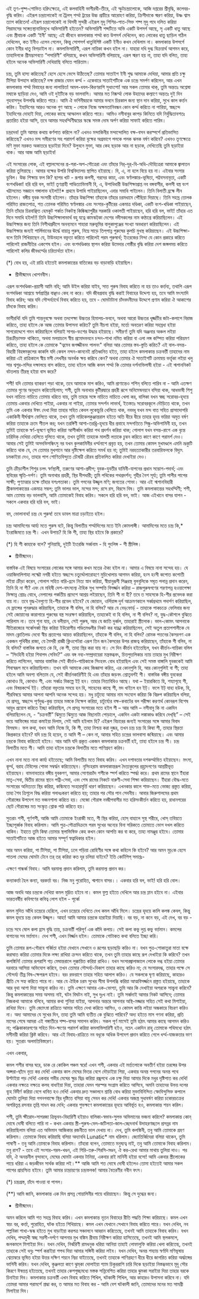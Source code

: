এই তৃণ-পুষ্প-শোভিত হরিৎক্ষেত্রে, এই কলবাহিনী ভাগীরথী-তীরে, এই স্ফুটচন্দ্রালোকে, আজি দপ্তরের শ্রীবৃদ্ধি, কলেবর-বৃদ্ধি করিব। এইরূপ চন্দ্রালোকেই না ট্রৈলস্ শর্ম্মা ট্রয়ের উচ্চ প্রাচীরে আরোহণ করিয়া, ক্রিসীদাকে স্মরণ করিয়া, উষ্ণ শ্বাস ত্যাগ করিতেন! এইরূপ চন্দ্রালোকেই না থিসবী সুন্দরী এইরূপ মৃদু শিশির-পাত-সিক্ত শষ্প মৃদু পদে দলিত করিয়া পিরামসের সঙ্গেতস্থানাভিমুখে অভিসারিণী হইতেন? অভিসারিণী শব্দটিতে অভি একটি উপসর্গ আছে, সৃ একটি ধাতু আছে এবং স্ত্রীবাচক একটি ‘ইনী’ আছে; এই জীবনে কমলাকান্ত শর্ম্মা কত উপসর্গ দেখিলেন, কত লোকের ধাতু ছাড়িল গঠিল দেখিলেন, কত ইনীও এলেন গেলেন, কিন্তু সোপসর্গ ধাতুবিশিষ্ট একটি ইনীও কখন দেখিলাম না। কমলাকান্ত উপসর্গে কোন ইনীর ধাতু বিগড়াইল না। কমলাভিসারিণী, এরূপ নায়িকা কখন হইল না। যাহারা দধি দুগ্ধ বিক্রয়ার্থ আগমন করে, তাহাদিগকে শ্রীমদ্ভাগবতে “পসারিণী” বলিয়াছে, কখন অভিসারিণী বলিয়াছে, এরূপ স্মরণ হয় না, তাহা যদি বলিত, তাহা হইলে অনেক অভিসারিণী দেখিয়াছি বলিতে পারিতাম।

চন্দ্র, তুমি হাস্য করিতেছ? হেসে হেসে ভেসে উঠিতেছ? তোমার সাতাইশ ইনী শুদ্ধ আমাকে দেখিয়া, আমার প্রতি চক্ষু টিপিয়া উপহাস করিতেছ? দক্ষ রাজার যেমন কর্ম্ম - একেবারে সাতাইশটিকে এক চন্দ্রে সমর্পণ করিলেন, আর এখন কমলাকান্ত শর্ম্মা বিবাহের জন্য লালায়িত! অমল-ধবল-কিরণরাশি সুধাংশো! আর সকল তোমার থাক্‌, তুমি অন্ততঃ অশ্লেষা মঘাকে ছাড়িয়া দেও, আমি ওই দুইটিকে বড় ভালবাসি। আমার মত নিষ্কর্ম্মা লোক উহাদের কল্যাণে অন্ততঃ দুই দিন গৃহবাসসুখ উপলদ্ধি করিতে পারে। আমি ঐ ভগিনীদ্বয়কে আমার ভবনে চিরকাল জন্য স্থান দান করিয়া, সুখে কাল কর্ত্তন করিব। ইহাদিগের আরও অনেক গুণ আছে - লোকে নিজে অক্ষমতানিবন্ধন কোন কর্ম্ম করিতে না পারিয়া, স্বচ্ছন্দে ইহাদিগের দোহাই দিয়া, লোকের কাছে আস্ফালন করিতে পারে। আমিও নসীবাবুর কাপড় কিনিতে যদি নির্বুদ্ধিতাবশতঃ প্রতারিত হইয়া আসি, তবে আমার সহধর্ম্মিণীদ্বয়ের স্কন্ধে সমস্ত দোষ অর্পণ করিয়া সাফাই করিতে পারিব।

চন্দ্রদেব! তুমি আমার কথায় কর্ণপাত করিলে না? এখনও মন্দাকিনীর মন্দান্দোলিত বক্ষ-বসন করস্পর্শে প্রতিভাসিত করিতেছ? এখনও মন্দ সমীরণের সহ পরামর্শ করিয়া বৃক্ষের অগ্রভাগে পলকে পলক ঝলক বর্ষণ করিবে? এখনও তৃণক্ষেত্রে মণি মুক্তা মরকত অকাতরে ছড়াইয়া দিবে? উলুবনে মুক্তা, আর কেহ ছড়াক আর না ছড়াক, দেখিতেছি তুমি ছড়াইয়া থাক। আর আজ আমি ছড়াইব!

এই সংসারের লোক, এই বল্লালসেনের প্র-পরা-অপ-পৌত্রেরা এবং তাঁহার নির্‌-দুর্‌-বি-অধি-দৌহিত্রেরা আমাকে জ্বালাতন করিয়া তুলিয়াছে। আমার বক্ষের উপরি বিশ্ববিদ্যালয় স্থাপিত হইয়াছে। বি, এ, না হলে বিয়ে হয় না। এইবার সংসার ডুবিল। উচ্চ শিক্ষায় ফল কি? ছাপর খাট - রূপার কলসী, গরদের কাচা, এবং স্বর্ণালঙ্কার-ভূষিতা, পট্টবসনাবৃতা, একটি বংশখণ্ডিকা! হরি হরি বল, ভাই! তৃণগ্রাহী পাণ্ডিত্যাভিমানী বি, এ, উপাধিধারী উচ্চশিক্ষাপ্রাপ্ত নব বঙ্গবাসীর, কলসী বস্ত্র বংশ খট্টাসমেত সজ্ঞানে গঙ্গালাভ হইল!!!* প্রথমে উপাধি পাইয়াছিলেন, এবার সমাধি পাইলেন। তিনি বিলাতী ব্রহ্মে লীন হইলেন। বঙ্গীয় যুবক সংসারী হইলেন। তাঁহার উচ্চশিক্ষা তাঁহাকে তাঁহার চরমধামে পৌঁছিয়া দিয়াছে। তিনি সহস্র তোলক পরিমিত রাজতপাত্র, শত তোলক পরিমিত স্বর্ণালঙ্কার এবং সংসার-কুটীরের একমাত্র দণ্ডিকা, একটি বংশ-খণ্ডিকা পাইয়াছেন, তিনি তাঁহার চিরবাঞ্ছিত হেমকূট পর্ব্বত নিকটস্থ কিষ্কিন্ধ্যাপুরীর সরকারি ওকালতী পাইয়াছেন, হরি হরি বল, ভাই! তাঁহার এত দিনে সমাধি হইল!!! তিনি উচ্চশিক্ষালাভার্থ বহু যত্নে কামস্কট্‌কা দেশের নদীসকলের নাম কণ্ঠাগ্রে করিয়াছিলেন। এই উচ্চশিক্ষার জন্য তিনি নিশীথপ্রদীপে অনন্যমনে শাহারা মরুভূমির বালুকাপুঞ্জের সংখ্যা অবধারণ করিয়াছিলেন। এই উচ্চশিক্ষার জন্যই শার্লিমানের ঊর্দ্ধে বায়ান্ন পুরুষ, নিম্নে সাড়ে তিপ্‌পান্ন পুরুষের কুলচি মুখস্থ করিয়াছেন। এই উচ্চশিক্ষা-বলে তিনি শিখিয়াছেন যে, টাউনহলে বক্তৃতা করিতে পারিলেই পরম পুরুষার্থ; ইংরেজের নিন্দা যে কোন প্রকারে করিতে পারিলেই রাজনীতির একশেষ হইল। এবং বংশদণ্ডিকার স্থাপন করিয়া উমেদার গোষ্ঠীর বৃদ্ধি করিয়া দেশ জঙ্গলময় করিতে পারিলেই কলির জীবধর্ম্মের চরিতার্থতা হইল।

(*) বোধ হয়, এই রাত্রি হইতেই কমলাকান্তের বাতিকের বড় বাড়াবাড়ি হইয়াছিল।

- শ্রীভীষ্মদেব খোশনবীস।

এরূপ বংশদণ্ডিকা-প্রয়াসী আমি নহি; আমি উইল করিয়া যাইব, সাত পুরুষ বিবাহ করিতে না হয় তাও কর্ত্তব্য, তথাপি এরূপ বংশদণ্ডিকা আশ্রয়ে স্বর্গপ্রাপ্তির বাঞ্ছাও কেহ না করে। যদি জীবপ্রবাহ বৃদ্ধি করাই বিবাহের উদ্দেশ্য হয়, তবে আমি মৎস্যাদি বিবাহ করিব; আর যদি সৌন্দর্য্যার্থে বিবাহ করিতে হয়, তবে - ঘোমটাটানা চাঁদবদনীদের উদ্দেশে প্রণাম করিয়া ঐ আকাশের চাঁদকে বিবাহ করিব।

ভাগীরথি! যদি তুমি শান্তনুবক্ষে অথবা তদপেক্ষা উচ্চতর হিমালয়-ভবনে, অথবা আরো উচ্চতর ধূর্জ্জটির জটা-কলাপে বিরাজ করিতে, তাহা হইলে কে আজ তোমার উপাসনা করিত? তুমি নীচগা হইয়া, মর্ত্ত্যে অবতরণ করিয়া সহস্রধা হইয়া সাগরোদ্দেশে গমন করিয়াছিলে বলিয়াই সাগর-বংশের উদ্ধার হইয়াছে। সমীরণ! তুমি যদি অঞ্জনার অঞ্চল লইয়া চিরক্রীড়াসক্ত থাকিতে, অথবা মলয়াচলে স্বীয় প্রমোদভবনে চন্দন-শাখা নমিত করিয়া বা এলা লঙ্গ কম্পিত করিয়া পরিভ্রমণ করিতে, তাহা হইলে কে তোমাকে "ত্বমেব জগজ্জীবনং পালনং" বলিয়া আর তোমার স্তব-স্তুতি করিত? এই বাল-বসন্ত-বিহারী বিহঙ্গমকুলের কাকলি যদি কেবল নন্দন-কাননেই প্রতিধ্বনিত হইত, তাহা হইলে কমলাকান্ত চক্রবর্ত্তী তাহাদের নাম করিয়া এই রাত্রিকালে স্বীয় মসী লেখনীর অনর্থক ক্ষয় করিবে কেন? অথবা তোমার ঐ সাতাইশটি ক্রমান্বয় ভর্ত্তৃকা লইয়া খলু সার শ্বশুর-মন্দির দক্ষালয়ে বাস করিতে, তাহা হইলে আজি কমল শর্ম্মা কি তোমার দর্শনাভিলাষী হইয়া - এই শ্মশাননিকট বটতলায় তীরস্থ হইয়া বাস করে?

শশী! যদি তোমার ব্যাকরণ পড়া থাকে, তবে আমাকে মাপ করিও, আমি প্রাণান্তেও শশিন্‌ বলিতে পারিব না - আমি এতক্ষণ তোমার গুণের অনুধ্যান করিতেছিলাম; শশী, তুমি অনাথার কুটীরদ্বারে প্রহরী রূপে অনিমেষনয়নে বসিয়া থাক, আধভাষী শিশু যখন নাচিতে নাচিতে তোমায় ধরিতে যায়, তুমি তাহার সঙ্গে নাচিতে নাচিতে খেলা কর, বালিকা যখন স্বচ্ছ সরোবর-হৃদয়ে তোমায় একবার দেখিতে পাইয়া, একবার না পাইয়া, তোমার সন্দর্শন লাভার্থ, ইতস্ততঃ সরোবরকূলে দৌড়িতে থাকে, তখন তুমি এক একবার ঈষৎ দেখা দিয়া তাহার সহিত কেবল লুকোচুরি খেলিতে থাক, নববধূ যখন মন্দ বাত সহিত প্রাসাদোপরি একাকিনী দীর্ঘশ্বাস ফেলিতে থাকে, তখন তুমি নারিকেলকুঞ্জান্তরাল হইতে অতি ধীরে ধীরে তাহার হৃদয় ভরিয়া অমৃত বর্ষণ করিয়া তাহাকে ক্রমে শীতল কর; যখন তরঙ্গিণী আশা-তরঙ্তি-হৃদয়ে ধীর প্রবাহে মন্দগতিতে সিন্ধু-অভিগামিনী হয়, তখন তুমিই তাহাকে স্বর্ণ-ভূষণে ভূষিত করিয়া আশীর্ব্বাদ করিয়া পথ প্রদর্শন করিয়া থাক; গোলাপ যখন বসন্ত-রাগে এক বৃন্তে চারিদিক্‌ দেখিয়া হেলিতে দুলিতে থাকে, তখন তুমিই তাহাকে মালতী লতাকে চুম্বন করিতে কাণে কাণে পরামর্শ দেও। আবার সেই তুমিই অসদভিসন্ধিৎসু নর যখন কুলকামিনীর ধর্ম্মনাশে প্রবৃত্ত হয়, তখন তোমার কোমল মুখমণ্ডলে এমনি ভ্রূকুটি করিতে থাক যে, সে তোমার মুখপানে আর দৃষ্টিক্ষেপ করিতে সমর্থ হয় না; তুমিই নরহত্যাকারীর তরবারিফলকে বিদ্যুৎ চমকাইয়া দেও, তাহার পাপ শোণিতবিন্দুতে চৌষট্টি রৌরব প্রতিফলিত করিয়া দেখাইয়া দেও।

তুমি ক্রীড়াশীল শিশুর চলৎ স্বর্ণস্থালী, তরুণের আশা-প্রদীপ; যুবক-যুবতীর যামিনী-যাপনের প্রধান সম্ভোগ-পদার্থ; এবং স্থবিরের স্মৃতি-দর্পণ। তুমি অনাথার প্রহরী, স্থির দীপধারী; তুমি পথিকের পথপ্রদর্শন; গৃহীর নৈশ সূর্য্য; তুমি পাপীর পাপের সাক্ষী; পুণ্যাত্মার চক্ষে তাঁহার যশঃপতাকা। তুমি গগনের উজ্জ্বল মণি; জগতের শোভা। আর এই শ্মশানবিহারী শ্রীকমলাকান্তের একমাত্র সম্বল; তুমি ভালর ভাল, মন্দের মন্দ; রসে রস, বিরসে বিষ। তুমি কমলাকান্তের সহধর্ম্মিণী; শশী, আম তোমায় বড় ভালবাসি, আমি তোমাকেই বিবাহ করিব। সকলে হরি হরি বল, ভাই। আজ এইখানে বাসর যাপন - সকলে একবার হরি হরি বল, ভাই।

বম, ভোলানাথ! চন্দ্র যে পুরুষ! তবে ডাবল মাত্রা চড়াইতে হইল।

চন্দ্র আমাদিগের আর্য্য মতে পুরুষ বটে, কিন্তু বিলাতীয় শর্ম্মাদিগের মতে ইনি কোমলাঙ্গী। আমাদিগের মতে চন্দ্র কি,* ইংরাজিমতে চন্দ্র শী। এখন উপায়? হি কি শী, তাহা স্থির হইবে কি প্রকারে?

(*) হি শী কাহাকে বলে? শুনিয়াছি, দুইটি ইংরেজি সর্ব্বনাম - হি পুংলিঙ্গ - শী স্ত্রীলিঙ্গ।

- শ্রীভীষ্মদেব।

বাস্তবিক এই বিষয়ে সংসারের লোকের সঙ্গে আমার কখন মতের ঐক্য হইল না। আমার এ বিষয়ে নানা সন্দেহ হয়। যে ওয়াজিদালিশাহা লক্ষ্মৌ নগরী হইতে স্বচ্ছন্দে চতুর্দ্দোলারোহণে মুচিখোলায় আগমন করিয়া, হংস হংসী কপোত কপোতী লইয়া ক্রীড়া করেন, গোলাপ সহিত বারি-হ্রদে নিত্য স্নান করিয়া, স্বীয়ানুরূপী পিঞ্জরস্থ বুলবুলিকে সঘৃত পলান্ন প্রদান করেন, তিনি হি না শী? এবং যে মহিষী দেশ-বাৎসল্যে ঐহিক সুখ সম্পত্তি বিসর্জ্জন করিয়া – রাজপুরুষগণের শরণাপন্ন হওয়াপেক্ষা ভিক্ষান্ন শ্রেয়ঃ বোধে, নেপালের পর্ব্বতীয় প্রদেশে আশ্রয় লইয়াছেন, তিনি শী না হী? তবে ত সাহসকে হি-শীর প্রভেদক করা যায় না। তবে যুদ্ধ-নৈপুণ্যে হি-শীর প্রভেদ হইবে? যে জোয়ান, ওর্লিয়ান্স দুর্গ আক্রমণকালে সর্ব্বপ্রথমে পদার্পণ করিয়াছিল, যে ফ্রান্সের পুনরুদ্ধার করিয়াছিল, তাহাকে শী বলিব, না হি বলিব? আর যে বেড্‌ফোর্ড্ - তাহাকে পাকচক্রে ফেলিবার জন্য সেই জোয়ানের কারাগারে পুরুষের বস্ত্র সংরক্ষণ করিয়াছিল, তাহাকেই বা হি বলিব, না শী বলিব? না, যুদ্ধ-কৌশলে বুঝিতে পারিলাম না। তবে শুনা যায়, যে বলীয়ান, সেই পুরুষ, আর যে জাতি দুর্ব্বল, তাহারাই স্ত্রীলোক। ভাল-কোমৎ আপনাকে নীতিরাজ্যের সর্ব্বেসর্ব্বা স্থির করিয়া ইউরোপীয় পণ্ডিতমণ্ডলীর নিকট কর যাচ্ঞা করিয়াছিলেন, সেই অতুল প্রতাপশালীকে যে মাদম ক্লোতিলড দেবো স্বীয় প্রতাপের আয়ত্ত করিয়াছিলেন, তাঁহাকে শী বলিব, না হি বলিব? রোমক পত্তনের কৈসরগণ এক একজন পৃথিবীর রাজা, যে মৈসরী রাজ্ঞী ক্লিওপেটরা এরূপ তিন জন কৈসরের উপর রাজত্ব করিয়াছেন, তাঁহাকে শী বলিব, না হি বলিব? বাস্তবিক জগতে কে হি, কে শী, তাহা স্থির করা যায় না। সে দিন কীর্ত্তন হইতেছিল, যখন কীর্ত্তন-গায়িকা বলিল – “সিংহিনী হইয়া শিবাপদ সেবিব?” এবং বঙ্গ নব্য-সম্প্রদায়েরা মন্ত্রস্তব্ধবৎ, চিত্তপুত্তলিকার ন্যায় তাহার মুখ নিরীক্ষণ করিতে লাগিলেন, আমার বাস্তবিক সেই কীর্ত্তন-গায়িকাকে সিংহবৎ বোধ হইয়াছিল এবং সেই সমস্ত বাঙ্গালি যুবককেই আমি শিবাস্বরূপ মনে করিয়াছিলাম। তখন যদি আমাকে কেহ জিজ্ঞাসা করিত, এর কোন্‌গুলি হি, আর কোন্‌গুলিই বা শী; তাহা হইলে আমি অবশ্য বলিতাম যে, সেই কীর্ত্তনকারিণীই হি এবং তাঁহার জড়বৎ শ্রোতৃবর্গই শী। বাস্তবিক বঙ্গীয় যুবকেরা কোথাও হি, কোথাও শী, এবং সর্ব্বত্র বিকল্পে ইট্ হন। তাহার নিত্যবিধিও আছে। যথা – ইয়ারকিতে হি, শয্যাগৃহে শী, এবং বিষয়কর্ম্মে ইট্। তাঁহারা বক্তৃতার সময়ে হন হি, সাহেবের কাছে শী, মদ খাইলে হন ইট্। ফলে ইট্ যাহা হউক, হি, শীরবিষয়ে আমার আপনা আপনি অনেক সন্দেহ হয়। মধু চাটুয্যে আমার নাম সংযোগ করিয়া কি বিদ্রুপ করিয়াছিল বলিয়া, যে প্রসন্ন, স্বচ্ছন্দে পূর্ণদুগ্ধ-কুম্ভ তাহার মস্তকে নিক্ষেপ করিয়া, চাটুর্য্যের বক্ষ-কবাটের বল পরীক্ষা করণার্থ কোনরূপ বিশেষ আয়ুধ প্রয়োগ করিতে ইচ্ছা করিয়াছিল, সে প্রসন্ন সংসারের মতে হইল শী – আর আমি – নসীবাবু কি না একদিন বলিয়াছিলেন যে, - “চক্রবর্ত্তী” ঝিমুতে ঝিমুতে আজ বিছানাটা পোড়ালে, একদিন একটা লঙ্কাকাণ্ড করিবে দেখ্‌ছি” – সেই ভয়ে আফিঙ্গের মাত্রা কমাইয়া দিলাম, সেই আমি হইলাম হি? এইরূপ বিচারের জন্যই সংসারের সঙ্গে আমার বিবাদ বিসম্বাদ। ফল কথা, যখন আমি নিজে হি, কি শী, তাহা নিশ্চয় করা দুষ্কর, তখন চন্দ্র চন্দ্র হি কিম্বা শী, তাহার স্থিরতা কিপ্রকারে হইবে? যদি চন্দ্র হি হয়েন, ত আমি শী – কেন না, আমার সহিত চন্দ্রের ভালবাসা জন্মিয়াছে। এবং আমার চন্দ্রকে বিবাহ করিতেই হইবে। আর আমি যদি প্রকৃত একজন কমলাকান্ত চক্রবর্ত্তী হই, তাহা হইলে চন্দ্র শী। চন্দ্র বিলাতীয় মতে শী। আমি তাহা হইলে চন্দ্রকে বিলাতীয় মতে পাণিগ্রহণ করিব।

এখন নানা মতে নানা কার্য্য হইতেছে; আমি বিলাতীয় মতে বিবাহ করিব। এখন দশাবতার দশকর্ম্মান্বিত হইয়াছেন। মৎস্য, কূর্ম্ম, বরাহ টেবিলের শোভা সম্বর্দ্ধন করিতেছেন। নৃসিংহরাম কমলাকান্তরূপ দৈত্যকুলের প্রহ্লাদগণের আশ্রয়ীভূত হইয়াছেন। বামনাবতারে বঙ্গীয় যুবকগণ, আমার সোণারচাঁদ শশীকে স্পর্শ করিতে স্পর্দ্ধা করে। প্রথম রামের স্থানে ইঁহারা মাতৃ-সেবা, দ্বিতীয় রামের স্থানে পত্নী-সেবা, এবং শেষ রামের নিকটে বারুণী-সেবা শিক্ষা করিয়াছেন। ইঁহারা বৌদ্ধ-মতে সংসারের অনিত্যতা স্থির করিয়া, কল্কিমতে সংহারমূর্ত্তি ধারণ করিয়াছেন। এখনকার কালে শাক্ত-মতে ভোজ্য প্রস্তুত করিয়া, তাহা শৈব ত্রিশূলে বিদ্ধ করিয়া গলাধঃকরণ করিতে হয়; তাহার পর সৌর পান সেবনীয়। আবার জিরুশালমের প্রথম গৌরাঙ্গের উপদেশ মত ভজনশালা করিতে হয়। মেজো গৌরাঙ্গ নবদ্বীপবাসীর মত হরিসংকীর্ত্তন করিতে হয়, রাধানগরের ছোট গৌরাঙ্গের মত সংস্কৃত শ্লোক পাঠ করিতে হয়।

সুতরাং শশী, পূর্ণশশী, আজি আমি তোমাকে ইংরাজী মতে, শী স্থির করিয়া, হোস্‌ বাহালে সুস্থ শরীরে, খোস্‌ তবিয়তে ইচ্ছাপূর্ব্বক বিবাহ করিলাম। আমি পুত্র-পৌত্রাদিক্রমে পরম সুখের অন্যের বিনা সরিকতে তোমাতে ভোগ দখল করিতে থাকিব। ইহাতে তুমি কিম্বা তোমার স্থলাভিষিক্ত কেহ কখন কোন আপত্তি কর বা করে, তাহা নামঞ্জুর হইবে। তোমার সাতাইশটিতে আজ হইতে আমার সম্পূর্ণ স্বত্বাধিকার হইল।

আর অমন করিয়া, পা টিপিয়া, পা টিপিয়া, ঢলে পড়িয়া রোহিণীর সঙ্গে কথা কহিলে কি হইবে? আর অমন মুচ্‌কে হেসে পাতলা মেঘের ঘোমটা টেনে তর্‌ তর্‌ করিয়া কত দূর চলিয়া যাইবে? ইতি কোর্টশিপ্‌ সমাপ্তঃ-

এক্ষণে গান্ধর্ব্ব বিবাহ। আমি বরমাল্য প্রদান করিলাম, তুমি করমাল্য প্রদান কর।

কন্যাকর্ত্তা হৈল কন্যা, বরকর্ত্তা বর।
নিজ মনু পুরোহিত, শ্মশানে বাসর।।
একবার হরি বল, ভাই! হরি হরি বোল।

আজ অবধি আর চন্দ্রকে দেখিয়া কমল মুদ্রিত হইবে না। কমল ফুল্ল হইতে দেখিলে আর চন্দ্র ম্লান হইবে না। এইবার ভারতবর্ষীয় কবিগণের কবিত্ব লোপ হইল - পূর্ব্বে

কমল মুদিত আঁখি চন্দ্রেরে হেরিলে,
এখন
চন্দ্রেরে দেখিতে দেখ কমল আঁখি মিলে।
চন্দ্রের হৃদয়ে কালি কলঙ্ক কেবল,
কিন্তু
কমল হৃদয়ে চন্দ্র কেবল উজ্জ্বল।
আহা! আমি আমার চন্দ্রকে হারাইয়া দিয়াছি। বর বড়, না কনে বড়, এই দেখ, বর বড় -

চন্দ্রে সবে ষোল কলা হ্রাস বৃদ্ধি তায়,
চক্রবর্ত্তী পরিপূর্ণ এক কাঁদি কলায়।
সেই কলা কভু লুপ্ত কভু বর্ত্তমান।
কমলের বাগানের সব মর্ত্তমান।
দেখ শশী, এখন নির্জ্জন হইল। তোমাকে গোটাকত কথা বলিতে ইচ্ছা করি।

তুমি তোমার রূপ-গৌরবে গর্ব্বিতা হইয়া যেখানে সেখানে ও রূপের ছড়াছড়ি করিও না। যখন পুত্র-শোকাতুরা মাতা বক্ষে করাঘাত করিয়া তোমার দিকে লক্ষ্য রাখিয়া ক্রন্দন করিতে থাকে, তখন তুমি তাহার কাছে রূপ দেখাইয়া কি করিবে? তখন কলঙ্কিনি! তোমার রূপরাশি গাঢ় মেঘান্তরালে লুক্কায়িত করিয়া রাখিও। যখন সংসারজ্বালাজালে লোকে দগ্ধ হইয়া তোমার দরবারে আসিয়া অভিযোগ করিবে, তখন তোমার সৌন্দর্য্য-বিকাশ তাহার কাছে করিও না; যে সংসারদগ্ধ, তাহার পক্ষে সে সৌন্দর্য্য তীব্র বিষ-ক্ষেপরূপ হইবে। বরং রক্তরাগে তাহার সহিত আলাপ করিও। যে সকলকে ঘৃণা করিয়াছে, কাহারও প্রীতি সে সহ্য করিতে পারে না। আর যে ঐহিক চরম সুখের সীমা উপলব্ধি করিয়া আত্মবিসর্জ্জনে প্রস্তুত হইয়াছে, তাহাকে আর বৃথা আশা দিয়া সান্ত্বনা করিও না। তুমি এক্ষণে আমার এক-ভোগ্যা, তুমি আর কি দেখাইয়া অপরকে সান্ত্বনা করিবে? কিন্তু কমলাকান্তের সময় অসময় নাই, ঘটন বিঘটন নাই, সুখ দুঃখ নাই। তুমি সর্ব্বদাই আমার নিকট আসিবে; তোমার নিজকথা আমাকে বলিবে, আমার কথা শুনিয়া যাইয়া, আপনার অন্তরে আপনার অস্থি-মজ্জার সহিত সেই কথা মিশাইয়া, রাখিয়া দিবে। তুমি জ্যোৎস্না রাত্রিতে আমার সহিত দেখা করিতে আসিও, ও কোমল কান্তি লইয়া অন্ধকারে বিচরণ করিও না। অদ্য আমাদের যে সুখের দিন, তাহা তুমি আমি ব্যতীত কে বুঝিতে পারিবে? অদ্য হইতে মাস গণনা করিয়া, প্রতি মাসের শেষে আমরা এই গঙ্গাতীরে শষ্প-বাসর সমাপন করিব। সকল পূর্ণ মাসেই তুমি হঠাৎ আমার কাছে আগমন করিও না; পঞ্জিকাকারগণের সহিত দিন-ক্ষণের পরামর্শ করিয়া কমলাভিসারিণী হইও, নচেৎ একদিন রাহু তোমাকে পথিমধ্যে হঠাৎ মসীময়ী করিয়া ক্লিষ্ট করিবে। আর এই বিবাহ-রাত্রিতে নব বধূকে অধিক উপদেশ প্রদান করিতে গেলে ধর্ম্ম-যাজকতার ভাণ হয়। সুতরাং অলমতিবিস্তরেণ।

এখন একবার,

কমল শশীর বাসর ঘরে,
ডাক রে কোকিল পঞ্চম স্বরে!
এখন শশী, একবার এই মর্ত্ত্যলোকে অবতীর্ণ হইয়া তরঙ্গের উপর অপ্সরা-ছাঁদে নৃত্য কর দেখি! একবার কাল মেঘের ভিতর বেগে দৌড়াইয়া গিয়া, একবার অনন্ত গগনের অনন্ত পথে উল্টাইয়া পড় দেখি! একবার গভীর মেঘের ক্ষুদ্র ছিদ্র করিয়া রন্ধ্রপথে এক চক্ষু দিয়া আমার দিকে মধুর দৃষ্টিপাত কর দেখি! একবার নক্ষত্রে নক্ষত্রে কলহ বাধাইয়া দিয়া, তাহারা যেমন পরস্পর সংগ্রাম করিতে আসিবে, অমনি তাহাদের উভয় দলের ব্যূহ বিদীর্ণ করিয়া বেগে ধাবিত হও দেখি! একবার দ্রুত সঞ্চালনে শ্রান্তি বোধ করিয়া মুক্তাবিনিন্দিত স্বেদবিন্দুসিক্ত কপালে ঘোমটা তুলিয়া দিয়া গগনগবাক্ষে স্থির দৃষ্টিতে বসিয়া বায়ু সেবন কর দেখি! একবার অজস্ত্র সুধাবর্ষণ করিয়া চকোরচক্রের অপরিতৃপ্ত রসনার তৃপ্তি সাধন কর দেখি; একবার শুভক্ষণে কমলাকান্তের হৃদয়ে আবির্ভূত হও, কমলাকান্ত শয়ন করিল।

শশী, তুমি ক্ষীরোদ-সাগরজা ত্রিভূবন-বিহারিণী হইয়াও বালিকা-স্বভাব-সুলভ অভিমানের ভজনা করিলে? কমলাকান্ত কোন্‌ দোষে দোষী বলিতে পারি না - কখন একবার স্ত্রী-পুরুষ-ভেদ-জটিলতা-জাল-চ্ছেদনার্থ উদাহরণচ্ছলে প্রসন্নর নাম করিয়াছিলাম বলিয়া এত অভিমান আজিকার রজনীতে ভাল দেখায় না। দেখ, তুমি কলঙ্কিনী, তবু আমি তোমাকে গ্রহণ করিলাম। তোমাকে বিবাহ করিয়াছি বলিয়া অদ্যাবধি Lunatic* নাম ধরিলাম। জ্যোতির্ব্বিদেরা বলিয়া থাকেন, তুমি পাষাণী - তবু আমি তোমাকে বিবাহ করিলাম। তাঁহারা বলেন, তোমাতে মনুষ্যত্ব নাই, তবু আমি তোমাকে বিবাহ করিলাম। তবু রাগ? - তবে এই সংসার-গরল-খণ্ডন, এই গিরি-তরু-শিরসি-মণ্ডন, ঐ কর-রেখা আমার মাথায় তুলিয়া দাও। পর যদি, ঐ অনন্তনীল বৃন্দাবনে, মেঘের ঘোমটা একবার টানিয়া, একবার রাই মানিনী হইয়া বসো! আমি একবার স্ত্রীলোকের পায়ে ধরিয়া এ জড়জীবন সার্থক করিয়া লই।** আজি আমি শত দোষে দোষী হইলেও তোমা হইতেই আমার সকল পাপের প্রায়শ্চিত্ত হইবে। তুমি আমার চান্দ্রায়ণের চন্দ্রফলক! আমার বৈতরণীর নবীন বৎস।

(*) চন্দ্রগ্রস্ত, চাঁদে পাওয়া বা পাগল।

(**) আমি জানি, কমলাকান্ত এক দিন প্রসন্ন গোয়ালিনীর পায়ে ধরিয়াছেন। কিন্তু সে দুগ্ধের জন্য।

- শ্রীভীষ্মদেব।

অমন করিলে আমি শত সহস্র বিবাহ করিব। এখন কমলাকান্ত নূতন বিবাহের রীতি পদ্ধতি শিক্ষা করিয়াছে। কমল এখন স্বয়ং বর, কর্ত্তা, পুরোহিত, ঘটক হইতে শিখিয়াছে। কমল এখন যেখানে সেখানে বিবাহ করিতে পারে। যখন দেখিব, নব পল্লবিকা শাখা-স্কন্ধ হইতে মুখ বাড়াইয়া করপত্র সঞ্চালনে আহ্বান করিতেছে, তখনই আমি তাহাকে বিবাহ করিব। যখন দেখিব, পদ্মমুখী স্বচ্ছ সরসী-দর্পণে আপনার মুখ বঙ্কিম গ্রীবায় নিরীক্ষণ করিয়া হাসিতেছে, তখনই আমি স্থলকমলে, জলকমলে মিশাইয়া দিব। যখন দেখিব, নির্ঝরিণী রামধনুক ধরিয়া আনিয়া তাহাই লোফালুফি করিয়া খেলা করিতেছ, তখনই তাহাকে সেই ধনুঃ স্পর্শ করাইয়া শপথ দিয়া আমার সঙ্গিনী করিয়া লইব। যখন দেখিব, অনন্ত শয্যায় স্বর্ণাদি মণিভূষায় শ্বেতাম্বরে ভূষিত হইয়া উত্তর দক্ষিণ শয়নে নিদ্রা যাইতেছে, তখনই তাহাকে পাণিগ্রহণে ধীরে ধীরে জাগরিত করিয়া অর্দ্ধাঙ্গের ভাগিনী করিব। যখন দেখিব, কুঞ্জলতা কাণে ঝুম্‌কা দোলাইয়া শ্যাম চিকুররাশি চারি দিকে ছড়াইয়া নিস্তব্ধভাবে মৃদু সৌর কিরণে ঈষত্তপ্ত হইতেছে, তখনই তাহার কেশগুচ্ছমধ্যে মস্তক সন্নিবেশিত করিয়া তাহার ঝুমকা সরাইয়া দিয়া তাহার বরকে চিনাইয়া দিব। কমলাকান্ত চক্রবর্ত্তী এখন বিবাহ করিতে শিখিল, ঘটকালী শিখিল, আর কাহারও উপাসনা করিবে না। যদি তোমরা আমার পরামর্শে শ্রদ্ধা কর, ত আমার মত বিবাহ কর - আমি বেশ ঘটকালী জানি, তোমাদের মনের মত সামগ্রী মিলাইয়া দিব।

